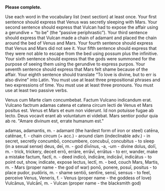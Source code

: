 **Please complete.**

Use each word in the vocabulary list (next section) at least once.
Your first sentence should express that Venus was secretly sleeping with Mars.
Your second sentence should express that Vulcan had to expose the affair using a gerundive + “to be” (the “passive periphrastic”).
Your third sentence should express that Vulcan made a chain of adamant and placed the chain around the bed of Venus and Mars.
Your fourth sentence should express that Venus and Mars did not see it.
Your fifth sentence should express that they were not able to escape from the bed using possum plus the infinitive.
Your sixth sentence should express that the gods were summoned for the purpose of seeing them using the gerundive to express purpos.
Your seventh sentence should express that Mars felt shame because of the affair.
Your eighth sentence should translate “To love is divine, but to err is also divine” into Latin.
You must use at least three prepositional phrases and two expressions of time.
You must use at least three pronouns.
You must use at least two passive verbs.



Venus cum Marte clam concumbebat. Factum Vulcano indicandum erat. Vulcano factrum adamas catena et catena circum lecti de Venus et Mars positus est. Venus et Mars et eum non viderunt. Id non potuisse fugae ab lecto. Deus vocavit erant ab voluntatum ei videbat. Mars sentior podur quia ab re. "Amare divinum est, errate humanum est."



adamas, adamantis, m. - adamant (the hardest form of iron or steel)
catēna, catēnae, f. - chain
circum (+ acc.) - around
clam (indeclinable adv.) - in secret, secretly
concumbō, concumbere, concubuī, concubitus - to sleep (in a sexual sense)
deus, deī, m. - god
dīvīnus, -a, -um - divine
dolus, dolī, m. - trick, trickery, deceit
errō, errāre, errāvī, errātus - to err, wander, make a mistake
factum, factī, n. - deed
indicō, indicāre, indicāvī, indicātus - to point out, show, indicate, expose
lectus, lectī, m. - bed, couch
Mars, Martis, m. - Mars (proper name - the god of war)
ponō, ponere, posuī, positus - to place
pudor, pudōris, m. - shame
sentiō, sentīre, sensī, sensus - to feel, perceive
Venus, Veneris, f. - Venus (proper name - the goddess of love)
Vulcānus, Vulcānī, m. - Vulcan (proper name - the blacksmith god)
